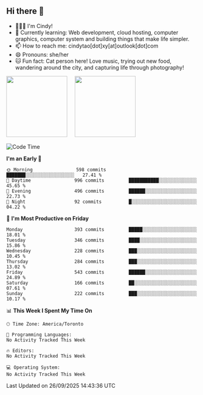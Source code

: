 ## Hi there 👋

<!--
**xinyue296/xinyue296** is a ✨ _special_ ✨ repository because its `README.md` (this file) appears on your GitHub profile.

Here are some ideas to get you started:

- 🔭 I’m currently working on ...
- 🌱 I’m currently learning ...
- 👯 I’m looking to collaborate on ...
- 🤔 I’m looking for help with ...
- 💬 Ask me about ...
- 📫 How to reach me: ...
- 😄 Pronouns: ...
- ⚡ Fun fact: ...
-->
- 👩🏻‍💻 I'm Cindy!
- 🌱 Currently learning: Web development, cloud hosting, computer graphics, computer system and building things that make life simpler.
- 📫 How to reach me: cindytao[dot]xy[at]outlook[dot]com
- 😄 Pronouns: she/her
- 🐱 Fun fact: Cat person here! Love music, trying out new food, wandering around the city, and capturing life through photography!

<!--Github Status: start-->
<div align="left">
  <img height="160em" src="https://github-readme-stats-topaz-two-25.vercel.app/api?username=xinyue296&theme=react&show_icons=true&count_private=true&include_orgs=true&hide=contribs,issues" />
    &nbsp;&nbsp;&nbsp;
  <img height="160em" src="https://github-readme-stats-cindy-taos-projects.vercel.app/api/top-langs/?username=xinyue296&theme=react&count_private=true&include_orgs=true&layout=compact" />
</div>
<!-- Github Status: end-->

<!--START_SECTION:waka-->
![Code Time](http://img.shields.io/badge/Code%20Time-294%20hrs%2036%20mins-blue)

**I'm an Early 🐤** 

```text
🌞 Morning                598 commits         ███████░░░░░░░░░░░░░░░░░░   27.41 % 
🌆 Daytime                996 commits         ███████████░░░░░░░░░░░░░░   45.65 % 
🌃 Evening                496 commits         ██████░░░░░░░░░░░░░░░░░░░   22.73 % 
🌙 Night                  92 commits          █░░░░░░░░░░░░░░░░░░░░░░░░   04.22 % 
```
📅 **I'm Most Productive on Friday** 

```text
Monday                   393 commits         █████░░░░░░░░░░░░░░░░░░░░   18.01 % 
Tuesday                  346 commits         ████░░░░░░░░░░░░░░░░░░░░░   15.86 % 
Wednesday                228 commits         ███░░░░░░░░░░░░░░░░░░░░░░   10.45 % 
Thursday                 284 commits         ███░░░░░░░░░░░░░░░░░░░░░░   13.02 % 
Friday                   543 commits         ██████░░░░░░░░░░░░░░░░░░░   24.89 % 
Saturday                 166 commits         ██░░░░░░░░░░░░░░░░░░░░░░░   07.61 % 
Sunday                   222 commits         ███░░░░░░░░░░░░░░░░░░░░░░   10.17 % 
```


📊 **This Week I Spent My Time On** 

```text
🕑︎ Time Zone: America/Toronto

💬 Programming Languages: 
No Activity Tracked This Week

🔥 Editors: 
No Activity Tracked This Week

💻 Operating System: 
No Activity Tracked This Week
```


 Last Updated on 26/09/2025 14:43:36 UTC
<!--END_SECTION:waka-->
